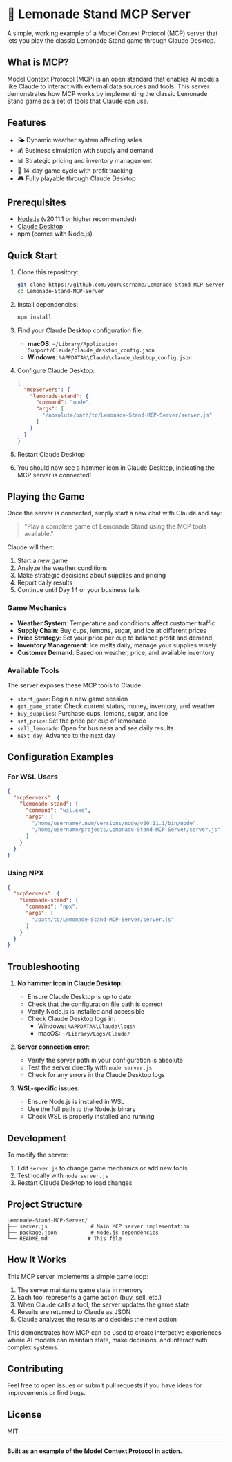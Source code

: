 # 🍋 Lemonade Stand MCP Server

A simple, working example of a Model Context Protocol (MCP) server that lets you play the classic Lemonade Stand game through Claude Desktop.

## What is MCP?

Model Context Protocol (MCP) is an open standard that enables AI models like Claude to interact with external data sources and tools. This server demonstrates how MCP works by implementing the classic Lemonade Stand game as a set of tools that Claude can use.

## Features

- 🌤️ Dynamic weather system affecting sales
- 💰 Business simulation with supply and demand
- 📊 Strategic pricing and inventory management
- 🏁 14-day game cycle with profit tracking
- 🎮 Fully playable through Claude Desktop

## Prerequisites

- [Node.js](https://nodejs.org/) (v20.11.1 or higher recommended)
- [Claude Desktop](https://www.anthropic.com/claude/desktop)
- npm (comes with Node.js)

## Quick Start

1. Clone this repository:
   ```bash
   git clone https://github.com/yourusername/Lemonade-Stand-MCP-Server.git
   cd Lemonade-Stand-MCP-Server
   ```

2. Install dependencies:
   ```bash
   npm install
   ```

3. Find your Claude Desktop configuration file:
   - **macOS**: `~/Library/Application Support/Claude/claude_desktop_config.json`
   - **Windows**: `%APPDATA%\Claude\claude_desktop_config.json`

4. Configure Claude Desktop:
   ```json
   {
     "mcpServers": {
       "lemonade-stand": {
         "command": "node",
         "args": [
           "/absolute/path/to/Lemonade-Stand-MCP-Server/server.js"
         ]
       }
     }
   }
   ```

5. Restart Claude Desktop

6. You should now see a hammer icon in Claude Desktop, indicating the MCP server is connected!

## Playing the Game

Once the server is connected, simply start a new chat with Claude and say:

> "Play a complete game of Lemonade Stand using the MCP tools available."

Claude will then:
1. Start a new game
2. Analyze the weather conditions
3. Make strategic decisions about supplies and pricing
4. Report daily results
5. Continue until Day 14 or your business fails

### Game Mechanics

- **Weather System**: Temperature and conditions affect customer traffic
- **Supply Chain**: Buy cups, lemons, sugar, and ice at different prices
- **Price Strategy**: Set your price per cup to balance profit and demand
- **Inventory Management**: Ice melts daily; manage your supplies wisely
- **Customer Demand**: Based on weather, price, and available inventory

### Available Tools

The server exposes these MCP tools to Claude:
- `start_game`: Begin a new game session
- `get_game_state`: Check current status, money, inventory, and weather
- `buy_supplies`: Purchase cups, lemons, sugar, and ice
- `set_price`: Set the price per cup of lemonade
- `sell_lemonade`: Open for business and see daily results
- `next_day`: Advance to the next day

## Configuration Examples

### For WSL Users
```json
{
  "mcpServers": {
    "lemonade-stand": {
      "command": "wsl.exe",
      "args": [
        "/home/username/.nvm/versions/node/v20.11.1/bin/node",
        "/home/username/projects/Lemonade-Stand-MCP-Server/server.js"
      ]
    }
  }
}
```

### Using NPX
```json
{
  "mcpServers": {
    "lemonade-stand": {
      "command": "npx",
      "args": [
        "/path/to/Lemonade-Stand-MCP-Server/server.js"
      ]
    }
  }
}
```

## Troubleshooting

1. **No hammer icon in Claude Desktop**:
   - Ensure Claude Desktop is up to date
   - Check that the configuration file path is correct
   - Verify Node.js is installed and accessible
   - Check Claude Desktop logs in:
     - Windows: `%APPDATA%\Claude\logs\`
     - macOS: `~/Library/Logs/Claude/`

2. **Server connection error**:
   - Verify the server path in your configuration is absolute
   - Test the server directly with `node server.js`
   - Check for any errors in the Claude Desktop logs

3. **WSL-specific issues**:
   - Ensure Node.js is installed in WSL
   - Use the full path to the Node.js binary
   - Check WSL is properly installed and running

## Development

To modify the server:

1. Edit `server.js` to change game mechanics or add new tools
2. Test locally with `node server.js`
3. Restart Claude Desktop to load changes

## Project Structure

```
Lemonade-Stand-MCP-Server/
├── server.js              # Main MCP server implementation
├── package.json           # Node.js dependencies
└── README.md             # This file
```

## How It Works

This MCP server implements a simple game loop:

1. The server maintains game state in memory
2. Each tool represents a game action (buy, sell, etc.)
3. When Claude calls a tool, the server updates the game state
4. Results are returned to Claude as JSON
5. Claude analyzes the results and decides the next action

This demonstrates how MCP can be used to create interactive experiences where AI models can maintain state, make decisions, and interact with complex systems.

## Contributing

Feel free to open issues or submit pull requests if you have ideas for improvements or find bugs.

## License

MIT

---

**Built as an example of the Model Context Protocol in action.**
